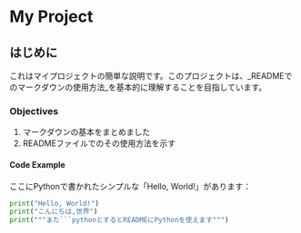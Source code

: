 # My Project

## はじめに
これはマイプロジェクトの簡単な説明です。このプロジェクトは、_READMEでのマークダウンの使用方法_を基本的に理解することを目指しています。

### Objectives
1. マークダウンの基本をまとめました
2. READMEファイルでのその使用方法を示す

#### Code Example
ここにPythonで書かれたシンプルな「Hello, World!」があります：

```python
print("Hello, World!")
print("こんにちは,世界")
print("""また```pythonとするとREADMEにPythonを使えます""")